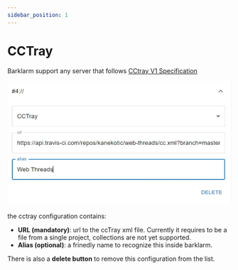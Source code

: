 ```yaml
---
sidebar_position: 1
---
```


# CCTray

Barklarm support any server that follows [CCtray V1 Specification](https://cctray.org/v1/)

![CCTray](./img/cctray.jpeg) 

the cctray configuration contains:
- **URL (mandatory)**: url to the ccTray xml file. Currently it requires to be a file from a single project, collections are not yet supported.
- **Alias (optional)**: a frinedly name to recognize this inside barklarm.

There is also a **delete button** to remove this configuration from the list.